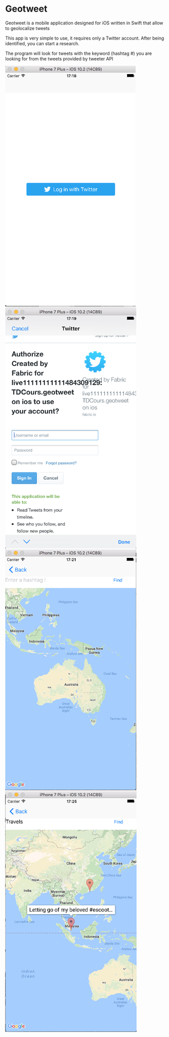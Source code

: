 <h1>Geotweet</h1>
<p>Geotweet is a mobile application designed for iOS written in Swift that allow to geolocalize tweets<p>
<p>This app is very simple to use, it requires only a Twitter account. After being identified, you can start a research.</p>
<p>The program will look for tweets with the keyword (hashtag #) you are looking for from the tweets provided by tweeter API</p>
<div style="display:ineline-block;">
<img src="https://github.com/sofianeOuafir/geotweet/blob/master/buttonTwitter.png?raw=true">
<img src="https://github.com/sofianeOuafir/geotweet/blob/master/connection.png?raw=true">
</div>

<div style="display:ineline-block;">
<img src="https://github.com/sofianeOuafir/geotweet/blob/master/home.png?raw=true">
<img src="https://github.com/sofianeOuafir/geotweet/blob/master/search.png?raw=true">
</div>
